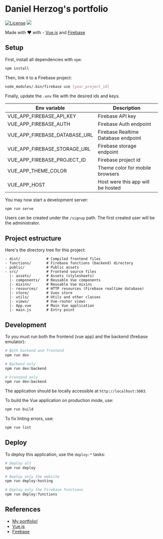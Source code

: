 # Daniel Herzog's portfolio

[![License](https://img.shields.io/badge/license-MIT-blue.svg)](LICENSE.md) ![](https://github.com/wikiti/portfolio/actions/workflows/deploy.yml/badge.svg)

Made with :heart: with - [Vue.js](https://vuejs.org/) and [Firebase](https://firebase.google.com)

## Setup

First, install all dependencies with `npm`:

```sh
npm install
```

Then, link it to a Firebase project:

```sh
node_modules/.bin/firebase use [your_project_id]
```

Finally, update the `.env` file with the desired ids and keys.

| Env variable                  | Description                         |
| ----------------------------- | ----------------------------------- |
| VUE_APP_FIREBASE_API_KEY      | Firebase API key                    |
| VUE_APP_FIREBASE_AUTH         | Firebase Auth endpoint              |
| VUE_APP_FIREBASE_DATABASE_URL | Firebase Realtime Database endpoint |
| VUE_APP_FIREBASE_STORAGE_URL  | Firebase storage endpoint           |
| VUE_APP_FIREBASE_PROJECT_ID   | Firebase project id                 |
| VUE_APP_THEME_COLOR           | Theme color for mobile browsers     |
| VUE_APP_HOST                  | Host were this app will be hosted   |

You may now start a development server:

```sh
npm run serve
```

Users can be created under the `/signup` path. The first created user will be the administrator.

## Project estructure

Here's the directory tree for this project:

```
- dist/            # Compiled frontend files
- functions/       # Firebase functions (backend) directory
- public/          # Public assets
- src/             # Frontend source files
  |- assets/       # Assets (stylesheets)
  |- components/   # Reusable Vue components
  |- mixins/       # Reusable Vue mixins
  |- resources/    # HTTP resources (Firebase realtime database)
  |- store/        # Vuex store
  |- utils/        # Utils and other classes
  |- views/        # Vue-router views
  |- App.vue       # Main Vue application
  |- main.js       # Entry point
```

## Development

To you must run both the frontend (vue app) and the backend (firebase emulator):

```sh
# Both backend and frontend
npm run dev

# Backend only
npm run dev:backend

# Frontend only
npm run dev:backend
```

The application should be locally accessible at `http://localhost:5003`.

To build the Vue application on production mode, use:

```sh
npm run build
```

To fix linting errors, use:

```sh
npm run lint
```

## Deploy

To deploy this application, use the `deploy:*` tasks:

```sh
# Deploy all
npm run deploy

# Deploy only the website
npm run deploy:hosting

# Deploy only the Firebase functions
npm run deploy:functions
```

## References

- [My portfolio!](https://danielherzog.es)
- [Vue.js](https://vuejs.org/)
- [Firebase](https://firebase.google.com)
